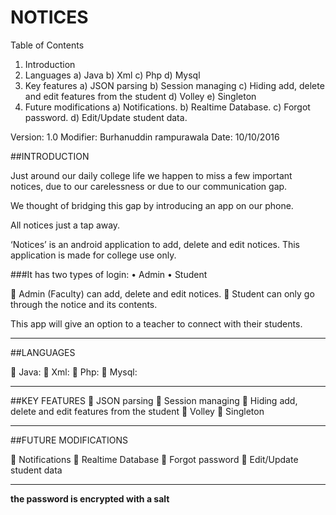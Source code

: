 # NOTICES
Table of Contents
1.	Introduction
2.	Languages 
   a)	Java
   b)	Xml
   c)	Php
   d)	Mysql
3.	Key features
   a)	JSON parsing
   b)	Session managing
   c)	Hiding add, delete and edit features from the student
   d)	Volley
   e)	Singleton
4.	Future modifications
   a)	Notifications.
   b)	Realtime Database.
   c)	Forgot password.
   d)	Edit/Update student data. 






Version: 1.0
Modifier: Burhanuddin rampurawala
Date: 10/10/2016















##INTRODUCTION



  Just around our daily college life we happen to miss a few important notices, due to our carelessness or due to our communication gap.

  We thought of bridging this gap by introducing an app
  on our phone.

  All notices just a tap away.









  ‘Notices’ is an android application to add, delete and edit notices. This application is made for college use
  only.


###It has two types of login:
  •	Admin
  •	Student

  	Admin (Faculty) can add, delete and edit notices.
  	Student can only go through the notice and its contents.

This app will give an option to a teacher to connect with their students.
 ___
##LANGUAGES

   	Java:
   	Xml:
   	Php:
   	Mysql:
___
##KEY FEATURES
   	JSON parsing
   	Session managing
   	Hiding add, delete and edit features from the student
   	Volley
   	Singleton
___
##FUTURE MODIFICATIONS

   	Notifications
   	Realtime Database
   	Forgot password
   	Edit/Update student data
___
**the password is encrypted with a salt**
